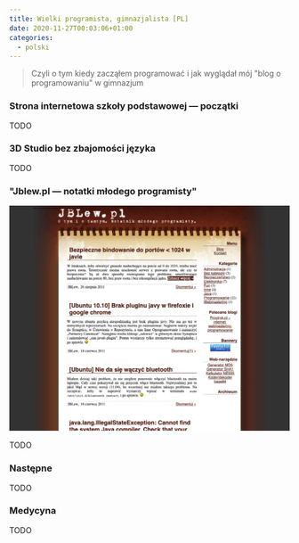 ```yaml
---
title: Wielki programista, gimnazjalista [PL]
date: 2020-11-27T00:03:06+01:00
categories:
  - polski
---
```


> Czyli o tym kiedy zacząłem programować i jak wyglądał mój "blog o programowaniu" w gimnazjum

### Strona internetowa szkoły podstawowej — początki

TODO

### 3D Studio bez zbajomości języka

TODO

### "Jblew.pl — notatki młodego programisty"

![Tak wyglądała strona internetowa, kiedy przestałem pisać](jblew.pl-notatki-strona.png)

TODO

### Następne

TODO

### Medycyna

TODO